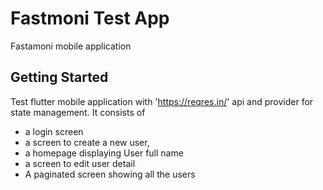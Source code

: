 # Fastmoni Test App

Fastamoni mobile application

## Getting Started

Test flutter mobile application with 'https://reqres.in/' api and provider for state management. It consists of

- a login screen
- a screen to create a new user,
- a homepage displaying User full name
- a screen to edit user detail
- A paginated screen showing all the users

